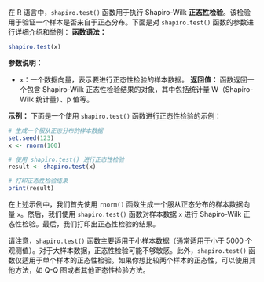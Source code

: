在 R 语言中，`shapiro.test()` 函数用于执行 Shapiro-Wilk **正态性检验**。该检验用于验证一个样本是否来自于正态分布。下面是对 `shapiro.test()` 函数的参数进行详细介绍和举例：
**函数语法：**
```R
shapiro.test(x)
```
**参数说明：**
- `x`：一个数据向量，表示要进行正态性检验的样本数据。
**返回值：**
函数返回一个包含 Shapiro-Wilk 正态性检验结果的对象，其中包括统计量 W（Shapiro-Wilk 统计量）、p 值等。

**示例：**
下面是一个使用 `shapiro.test()` 函数进行正态性检验的示例：
```R
# 生成一个服从正态分布的样本数据
set.seed(123)
x <- rnorm(100)

# 使用 shapiro.test() 进行正态性检验
result <- shapiro.test(x)

# 打印正态性检验结果
print(result)
```

在上述示例中，我们首先使用 `rnorm()` 函数生成一个服从正态分布的样本数据向量 `x`。然后，我们使用 `shapiro.test()` 函数对样本数据 `x` 进行 Shapiro-Wilk 正态性检验。最后，我们打印出正态性检验的结果。

请注意，`shapiro.test()` 函数主要适用于小样本数据（通常适用于小于 5000 个观测值）。对于大样本数据，正态性检验可能不够敏感。此外，`shapiro.test()` 函数仅适用于单个样本的正态性检验。如果你想比较两个样本的正态性，可以使用其他方法，如 Q-Q 图或者其他正态性检验方法。